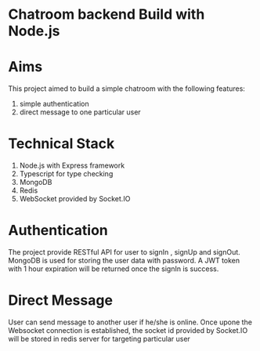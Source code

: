 # Chatroom backend Build with Node.js

# Aims
This project aimed to build a simple chatroom with the following features:
1. simple authentication
2. direct message to one particular user

# Technical Stack
1. Node.js with Express framework
2. Typescript for type checking
3. MongoDB
4. Redis
5. WebSocket provided by Socket.IO

# Authentication
The project provide RESTful API for user to signIn , signUp and signOut.
MongoDB is used for storing the user data with password. A JWT token with 1 hour expiration will be returned once the signIn is success.

# Direct Message
User can send message to another user if he/she is online. Once upone the Websocket connection is established, the socket id provided by Socket.IO will be stored in redis server for targeting particular user




